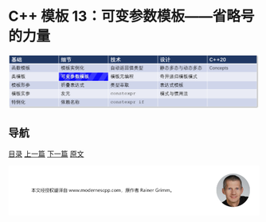 # C++ 模板 13：可变参数模板——省略号的力量

![可变参数模板](img/可变参数模板.png)

## 导航

[目录](https://github.com/yqZhang4480/TranslateBlogs/blob/master/CPP_Templates/目录.md)	[上一篇](https://github.com/yqZhang4480/TranslateBlogs/blob/master/CPP_Templates/12.md)	[下一篇](https://github.com/yqZhang4480/TranslateBlogs/blob/master/CPP_Templates/14.md)	[原文](http://www.modernescpp.com/index.php/variadic-templates-or-the-power-of-three-dots)

![](./img/tail.png)